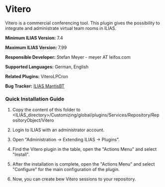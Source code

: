 # Vitero

Vitero  is a commercial conferencing tool. This plugin gives the possibility to
integrate and administrate virtual team rooms in ILIAS.

**Minimum ILIAS Version:**
7.4

**Maximum ILIAS Version:**
7.99

**Responsible Developer:**
Stefan Meyer - meyer AT leifos.com

**Supported Languages:**
German, English

**Related Plugins:**
ViteroLPCron

**Bug Tracker:**
[ILIAS MantisBT](http://www.ilias.de/mantis/search.php?project_id=3&category=Vitero)

### Quick Installation Guide
1. Copy the content of this folder to <ILIAS_directory>/Customizing/global/plugins/Services/Repository/RepositoryObject/Vitero

2. Login to ILIAS with an administrator account. 

3. Open "Administration -> Extending ILIAS -> Plugins".

5. Find the Vitero plugin in the table, open the "Actions Menu" and select "Install".

6. After the installation is complete, open the "Actions Menu" and select "Configure" for the main configuration of the plugin.

7. Now, you can create bew Vitero sessions to your repository.
